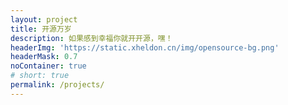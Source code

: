 ```yaml
---
layout: project
title: 开源万岁
description: 如果感到幸福你就开开源，嘿！
headerImg: 'https://static.xheldon.cn/img/opensource-bg.png'
headerMask: 0.7
noContainer: true
# short: true
permalink: /projects/
---
```

